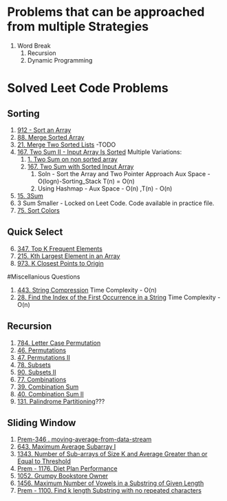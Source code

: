 # Problems that can be approached from multiple Strategies

1. Word Break 
    1. Recursion
    2. Dynamic Programming



# Solved Leet Code Problems

## Sorting 
1. [912 - Sort an Array](https://leetcode.com/problems/sort-an-array/)
2. [88. Merge Sorted Array](https://leetcode.com/problems/merge-sorted-array/)
3. [21. Merge Two Sorted Lists](https://leetcode.com/problems/merge-two-sorted-lists/) -TODO
4. [167. Two Sum II - Input Array Is Sorted](https://leetcode.com/problems/two-sum-ii-input-array-is-sorted/)
    Multiple Variations:
    1. [1. Two Sum on non sorted array](https://leetcode.com/problems/two-sum/)
    2. [167. Two Sum with Sorted Input Array](https://leetcode.com/problems/two-sum-ii-input-array-is-sorted/)  
        1. Soln - Sort the Array and Two Pointer Approach
         Aux Space - O(logn)-Sorting_Stack  T(n) = O(n)
        2.  Using Hashmap - Aux Space - O(n) ,T(n)  - O(n)
5. [15. 3Sum](https://leetcode.com/problems/3sum/)
6. 3 Sum Smaller - Locked on Leet Code. Code available in practice file.
5. [75. Sort Colors](https://leetcode.com/problems/sort-colors/)
## Quick Select 
6. [347. Top K Frequent Elements](https://leetcode.com/problems/top-k-frequent-elements/)
7. [215. Kth Largest Element in an Array](https://leetcode.com/problems/kth-largest-element-in-an-array/)
8. [973. K Closest Points to Origin](https://leetcode.com/problems/k-closest-points-to-origin/)





#Miscellanious Questions
1. [443. String Compression](https://leetcode.com/problems/string-compression/)
Time Complexity - O(n)
2. [28. Find the Index of the First Occurrence in a String](https://leetcode.com/problems/find-the-index-of-the-first-occurrence-in-a-string/)
Time Complexity - O(n)


## Recursion 
1. [784. Letter Case Permutation](https://leetcode.com/problems/letter-case-permutation/)
2. [46. Permutations](https://leetcode.com/problems/permutations/)
3. [47. Permutations II](https://leetcode.com/problems/permutations-ii/)
4. [78. Subsets](https://leetcode.com/problems/subsets/)
5. [90. Subsets II](https://leetcode.com/problems/subsets-ii/)
6. [77. Combinations](https://leetcode.com/problems/combinations/)
7. [39. Combination Sum](https://leetcode.com/problems/combination-sum/)
8. [40. Combination Sum II](https://leetcode.com/problems/combination-sum-ii/)
9. [131. Palindrome Partitioning](https://leetcode.com/problems/palindrome-partitioning/)???


## Sliding Window
1. [Prem-346 . moving-average-from-data-stream](https://leetcode.com/problems/moving-average-from-data-stream/)
2. [643. Maximum Average Subarray I](https://leetcode.com/problems/maximum-average-subarray-i/)
3. [1343. Number of Sub-arrays of Size K and Average Greater than or Equal to Threshold](https://leetcode.com/problems/number-of-sub-arrays-of-size-k-and-average-greater-than-or-equal-to-threshold/)
4. [Prem - 1176. Diet Plan Performance](https://leetcode.com/problems/diet-plan-performance/)
5. [1052. Grumpy Bookstore Owner](https://leetcode.com/problems/grumpy-bookstore-owner/)
6. [1456. Maximum Number of Vowels in a Substring of Given Length](https://leetcode.com/problems/maximum-number-of-vowels-in-a-substring-of-given-length/)
7. [Prem - 1100. Find k length Substring with no repeated characters](https://leetcode.com/problems/find-k-length-substrings-with-no-repeated-characters/)

